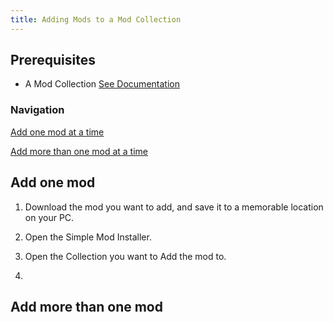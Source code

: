 ```yaml
---
title: Adding Mods to a Mod Collection
---
```


## Prerequisites

* A Mod Collection [See Documentation](CreatingACollection)

### Navigation

[Add one mod at a time](#single)

[Add more than one mod at a time](#more)

<h2 id="single">Add one mod</h2>

1. Download the mod you want to add, and save it to a memorable location on your PC.

2. Open the Simple Mod Installer.

3. Open the Collection you want to Add the mod to.

4. 

<h2 id="more">Add more than one mod</h2>